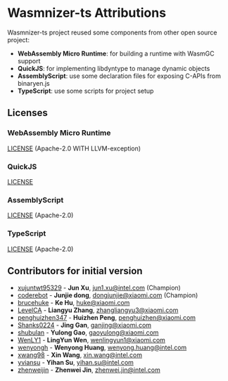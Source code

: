 Wasmnizer-ts Attributions
======================================

Wasmnizer-ts project reused some components from other open source project:
- **WebAssembly Micro Runtime**: for building a runtime with WasmGC support
- **QuickJS**: for implementing libdyntype to manage dynamic objects
- **AssemblyScript**: use some declaration files for exposing C-APIs from binaryen.js
- **TypeScript**: use some scripts for project setup

## Licenses

### WebAssembly Micro Runtime

[LICENSE](./runtime-library/LICENSE) (Apache-2.0 WITH LLVM-exception)

### QuickJS

[LICENSE](https://github.com/bellard/quickjs/blob/master/LICENSE)

### AssemblyScript

[LICENSE](./src/backend/binaryen/glue/LICENSE) (Apache-2.0)

### TypeScript

[LICENSE](./scripts/LICENSE.txt) (Apache-2.0)


## Contributors for initial version
- [xujuntwt95329](https://github.com/xujuntwt95329) - **Jun Xu**, <jun1.xu@intel.com> (Champion)
- [coderebot](https://github.com/coderebot) - **Junjie dong**, <dongjunjie@xiaomi.com> (Champion)
- [brucehuke](https://github.com/brucehuke) - **Ke Hu**, <huke@xiaomi.com>
- [LevelCA](https://github.com/LevelCA) - **Liangyu Zhang**, <zhangliangyu3@xiaomi.com>
- [penghuizhen347](https://github.com/penghuizhen347) - **Huizhen Peng**, <penghuizhen@xiaomi.com>
- [Shanks0224](https://github.com/Shanks0224) - **Jing Gan**, <ganjing@xiaomi.com>
- [shubulan](https://github.com/shubulan) - **Yulong Gao**, <gaoyulong@xiaomi.com>
- [WenLY1](https://github.com/WenLY1) - **LingYun Wen**, <wenlingyun1@xiaomi.com>
- [wenyongh](https://github.com/wenyongh) - **Wenyong Huang**, <wenyong.huang@intel.com>
- [xwang98](https://github.com/xwang98) - **Xin Wang**, <xin.wang@intel.com>
- [yviansu](https://github.com/yviansu) - **Yihan Su**, <yihan.su@intel.com>
- [zhenweijin](https://github.com/zhenweijin) - **Zhenwei Jin**, <zhenwei.jin@intel.com>

